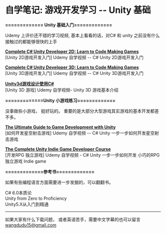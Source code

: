 # 自学笔记: 游戏开发学习 -- Unity 基础

**============= Unity 基础入门=============**

Udemy 上评价还不错的学习视频,  基本上看看的话，对C# 和 unity 之前没有什么接触过的都能够很快的上手


**[Complete C# Unity Developer 2D: Learn to Code Making Games](https://github.com/sweet-melone/game-unity/wiki/2D)** <br/>
[Unity  2D游戏开发入门] Udemy 自学视频 -- C# Unity  2D游戏开发入门

**[Complete C# Unity Developer 3D: Learn to Code Making Games](https://github.com/sweet-melone/game-unity/wiki/3D)** <br/>
[Unity 3D游戏开发入门] Udemy 自学视频 -- C# Unity  3D游戏开发入门


**[Unity3d游戏设计使用C#](https://github.com/sweet-melone/game-unity/wiki/basic)** <br/>
[Unity 3D 游戏] Udemy 自学视频- Unity 3D 游戏基本介绍 


**=============Unity 小游戏练习=============**

没事做些小游戏， 挺好玩的。 重要的是大部分大型游戏其实游戏的基本开发都差不多。

**[The Ultimate Guide to Game Development with Unity](https://github.com/sweet-melone/game-unity/wiki/galaxy-shooter)** <br/>
[如何开发星空射击游戏] Udemy 自学视频 -- C# Unity 一步一步如何开发星空射击游戏

**[The Complete Unity Indie Game Developer Course](https://github.com/sweet-melone/game-unity/wiki/indie)** <br/>
[开发RPG 独立游戏] Udemy 自学视频 - C# Unity  一步一步如何开发 小巧的RPG 独立游戏 Indie game  


**=============参考书=============**

如果有些编程语言方面需要进一步发掘的，可以翻翻书。

C# 6.0本质论<br/>
Unity from Zero to Proficiency<br/>
Unity5.X从入门到精通<br/>


-----------------------------------------------

如果大家有什么下载问题， 或者英语苦手，需要中文字幕的也可以留言<br/>
wangdudu15@gmail.com
